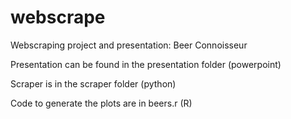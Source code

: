 # webscrape
Webscraping project and presentation: Beer Connoisseur

Presentation can be found in the presentation folder (powerpoint)

Scraper is in the scraper folder (python)

Code to generate the plots are in beers.r (R)


